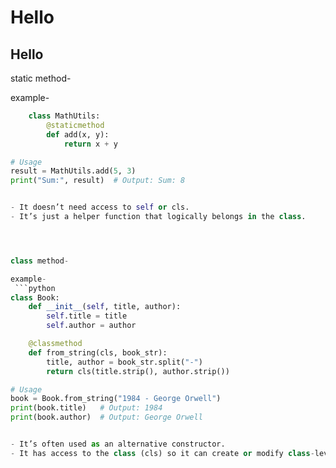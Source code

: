 # Hello

## Hello



static method-

example-
```python
    class MathUtils:
        @staticmethod
        def add(x, y):
            return x + y

# Usage
result = MathUtils.add(5, 3)
print("Sum:", result)  # Output: Sum: 8


- It doesn’t need access to self or cls.
- It’s just a helper function that logically belongs in the class.




class method-

example-
 ```python
class Book:
    def __init__(self, title, author):
        self.title = title
        self.author = author

    @classmethod
    def from_string(cls, book_str):
        title, author = book_str.split("-")
        return cls(title.strip(), author.strip())

# Usage
book = Book.from_string("1984 - George Orwell")
print(book.title)   # Output: 1984
print(book.author)  # Output: George Orwell


- It’s often used as an alternative constructor.
- It has access to the class (cls) so it can create or modify class-level data.







